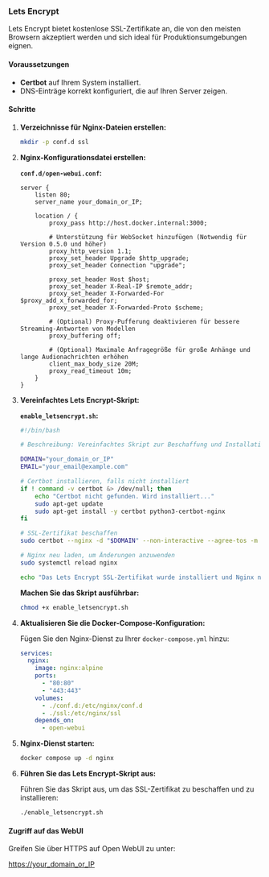 ### Lets Encrypt

Lets Encrypt bietet kostenlose SSL-Zertifikate an, die von den meisten Browsern akzeptiert werden und sich ideal für Produktionsumgebungen eignen.

#### Voraussetzungen

- **Certbot** auf Ihrem System installiert.
- DNS-Einträge korrekt konfiguriert, die auf Ihren Server zeigen.

#### Schritte

1. **Verzeichnisse für Nginx-Dateien erstellen:**

    ```bash
    mkdir -p conf.d ssl
    ```

2. **Nginx-Konfigurationsdatei erstellen:**

    **`conf.d/open-webui.conf`:**

    ```nginx
    server {
        listen 80;
        server_name your_domain_or_IP;

        location / {
            proxy_pass http://host.docker.internal:3000;
    
            # Unterstützung für WebSocket hinzufügen (Notwendig für Version 0.5.0 und höher)
            proxy_http_version 1.1;
            proxy_set_header Upgrade $http_upgrade;
            proxy_set_header Connection "upgrade";

            proxy_set_header Host $host;
            proxy_set_header X-Real-IP $remote_addr;
            proxy_set_header X-Forwarded-For $proxy_add_x_forwarded_for;
            proxy_set_header X-Forwarded-Proto $scheme;

            # (Optional) Proxy-Pufferung deaktivieren für bessere Streaming-Antworten von Modellen
            proxy_buffering off;

            # (Optional) Maximale Anfragegröße für große Anhänge und lange Audionachrichten erhöhen
            client_max_body_size 20M;
            proxy_read_timeout 10m;
        }
    }
    ```

3. **Vereinfachtes Lets Encrypt-Skript:**

    **`enable_letsencrypt.sh`:**

    ```bash
    #!/bin/bash

    # Beschreibung: Vereinfachtes Skript zur Beschaffung und Installation von Lets Encrypt SSL-Zertifikaten mit Certbot.

    DOMAIN="your_domain_or_IP"
    EMAIL="your_email@example.com"

    # Certbot installieren, falls nicht installiert
    if ! command -v certbot &> /dev/null; then
        echo "Certbot nicht gefunden. Wird installiert..."
        sudo apt-get update
        sudo apt-get install -y certbot python3-certbot-nginx
    fi

    # SSL-Zertifikat beschaffen
    sudo certbot --nginx -d "$DOMAIN" --non-interactive --agree-tos -m "$EMAIL"

    # Nginx neu laden, um Änderungen anzuwenden
    sudo systemctl reload nginx

    echo "Das Lets Encrypt SSL-Zertifikat wurde installiert und Nginx neu geladen."
    ```

    **Machen Sie das Skript ausführbar:**

    ```bash
    chmod +x enable_letsencrypt.sh
    ```

4. **Aktualisieren Sie die Docker-Compose-Konfiguration:**

    Fügen Sie den Nginx-Dienst zu Ihrer `docker-compose.yml` hinzu:

    ```yaml
    services:
      nginx:
        image: nginx:alpine
        ports:
          - "80:80"
          - "443:443"
        volumes:
          - ./conf.d:/etc/nginx/conf.d
          - ./ssl:/etc/nginx/ssl
        depends_on:
          - open-webui
    ```

5. **Nginx-Dienst starten:**

    ```bash
    docker compose up -d nginx
    ```

6. **Führen Sie das Lets Encrypt-Skript aus:**

    Führen Sie das Skript aus, um das SSL-Zertifikat zu beschaffen und zu installieren:

    ```bash
    ./enable_letsencrypt.sh
    ```

#### Zugriff auf das WebUI

Greifen Sie über HTTPS auf Open WebUI zu unter:

[https://your_domain_or_IP](https://your_domain_or_IP)
